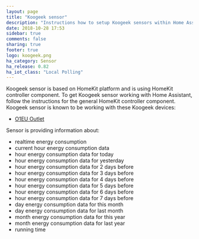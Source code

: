 ```yaml
---
layout: page
title: "Koogeek sensor"
description: "Instructions how to setup Koogeek sensors within Home Assistant."
date: 2018-10-28 17:53
sidebar: true
comments: false
sharing: true
footer: true
logo: koogeek.png
ha_category: Sensor
ha_release: 0.82
ha_iot_class: "Local Polling"
---
```


Koogeek sensor is based on HomeKit platform and is using HomeKit controller component.
To get Koogeek sensor working with Home Assistant, follow the instructions for the general HomeKit controller component.
Koogeek sensor is known to be working with these Koogeek devices:

- [O1EU Outlet](https://www.koogeek.com/p-o1eu.html)

Sensor is providing information about:

- realtime energy consumption
- current hour energy consumption data
- hour energy consumption data for today
- hour energy consumption data for yesterday
- hour energy consumption data for 2 days before
- hour energy consumption data for 3 days before
- hour energy consumption data for 4 days before
- hour energy consumption data for 5 days before
- hour energy consumption data for 6 days before
- hour energy consumption data for 7 days before
- day energy consumption data for this month
- day energy consumption data for last month
- month energy consumption data for this year
- month energy consumption data for last year
- running time